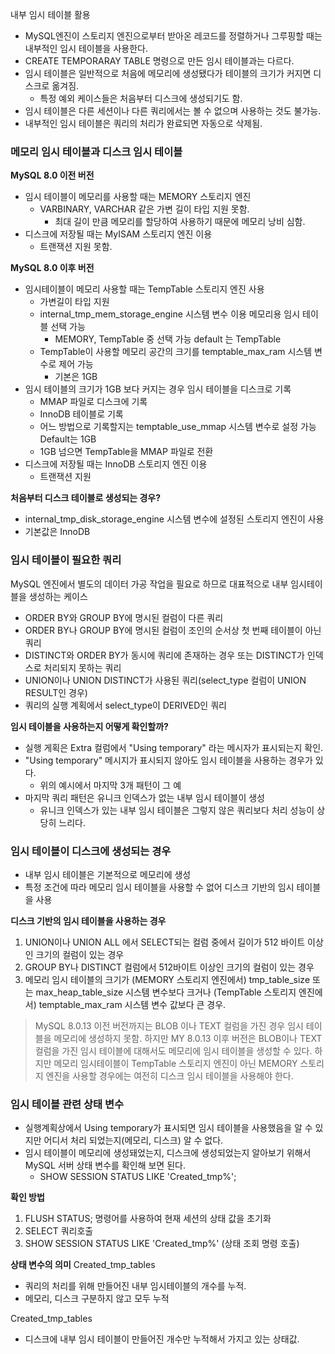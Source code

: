 내부 임시 테이블 활용

- MySQL엔진이 스토리지 엔진으로부터 받아온 레코드를 정렬하거나 그루핑할 때는 내부적인 임시 테이블을 사용한다.
- CREATE TEMPORARAY TABLE 명령으로 만든 임시 테이블과는 다르다.
- 임시 테이블은 일반적으로 처음에 메모리에 생성됐다가 테이블의 크기가 커지면 디스크로 옮겨짐.
    - 특정 예외 케이스들은 처음부터 디스크에 생성되기도 함.
- 임시 테이블은 다른 세션이나 다른 쿼리에서는 볼 수 없으며 사용하는 것도 불가능.
- 내부적인 임시 테이블은 쿼리의 처리가 완료되면 자동으로 삭제됨.


### 메모리 임시 테이블과 디스크 임시 테이블

**MySQL 8.0 이전 버전**
- 임시 테이블이 메모리를 사용할 때는 MEMORY 스토리지 엔진
    - VARBINARY, VARCHAR 같은 가변 길이 타입 지원 못함.
        - 최대 길이 만큼 메모리를 할당하여 사용하기 때문에 메모리 낭비 심함.
- 디스크에 저장될 때는 MyISAM 스토리지 엔진 이용
    - 트랜잭션 지원 못함.


**MySQL 8.0 이후 버전**
- 임시테이블이 메모리 사용할 때는 TempTable 스토리지 엔진 사용
    - 가변길이 타입 지원
    - internal_tmp_mem_storage_engine 시스템 변수 이용 메모리용 임시 테이블 선택 가능
        - MEMORY, TempTable 중 선택 가능 default 는 TempTable
    - TempTable이 사용할 메모리 공간의 크기를 temptable_max_ram 시스템 변수로 제어 가능
        - 기본은 1GB
- 임시 테이블의 크기가 1GB 보다 커지는 경우 임시 테이블을 디스크로 기록
    - MMAP 파일로 디스크에 기록
    - InnoDB 테이블로 기록
    - 어느 방법으로 기록할지는 temptable_use_mmap 시스템 변수로 설정 가능 Default는 1GB
    - 1GB 넘으면 TempTable을 MMAP 파일로 전환
- 디스크에 저장될 때는 InnoDB 스토리지 엔진 이용
    - 트랜잭션 지원

**처음부터 디스크 테이블로 생성되는 경우?**
- internal_tmp_disk_storage_engine 시스템 변수에 설정된 스토리지 엔진이 사용
- 기본값은 InnoDB


### 임시 테이블이 필요한 쿼리
MySQL 엔진에서 별도의 데이터 가공 작업을 필요로 하므로 대표적으로 내부 임시테이블을 생성하는 케이스
- ORDER BY와 GROUP BY에 명시된 컬럼이 다른 쿼리
- ORDER BY나 GROUP BY에 명시된 컬럼이 조인의 순서상 첫 번째 테이블이 아닌 쿼리
- DISTINCT와 ORDER BY가 동시에 쿼리에 존재하는 경우 또는 DISTINCT가 인덱스로 처리되지 못하는 쿼리
- UNION이나 UNION DISTINCT가 사용된 쿼리(select_type 컬럼이 UNION RESULT인 경우)
- 쿼리의 실행 계획에서 select_type이 DERIVED인 쿼리

**임시 테이블을 사용하는지 어떻게 확인할까?**
- 실행 게획은 Extra 컬럼에서 "Using temporary" 라는 메시자가 표시되는지 확인.
- "Using temporary" 메시지가 표시되지 않아도 임시 테이블을 사용하는 경우가 있다.
    - 위의 예시에서 마지막 3개 패턴이 그 예
- 마지막 쿼리 패턴은 유니크 인덱스가 없는 내부 임시 테이블이 생성
    - 유니크 인덱스가 있는 내부 임시 테이블은 그렇지 않은 쿼리보다 처리 성능이 상당히 느리다.

  

### 임시 테이블이 디스크에 생성되는 경우
- 내부 임시 테이블은 기본적으로 메모리에 생성
- 특정 조건에 따라 메모리 임시 테이블을 사용할 수 없어 디스크 기반의 임시 테이블을 사용

**디스크 기반의 임시 테이블을 사용하는 경우**
1. UNION이나 UNION ALL 에서 SELECT되는 컬럼 중에서 길이가 512 바이트 이상인 크기의 컬럼이 있는 경우
2. GROUP  BY나 DISTINCT 컬럼에서 512바이트 이상인 크기의 컬럼이 있는 경우
3. 메모리 임시 테이블의 크기가 (MEMORY 스토리지 엔진에서) tmp_table_size 또는 max_heap_table_size 시스템 변수보다 크거나 (TempTable 스토리지 엔진에서) temptable_max_ram 시스템 변수 값보다 큰 경우.

> MySQL 8.0.13 이전 버전까지는 BLOB 이나 TEXT 컬럼을 가진 경우 임시 테이블을 메모리에 생성하지 못함.
>하지만 MY 8.0.13 이후 버전은 BLOB이나 TEXT 컬럼을 가진 임시 테이블에 대해서도 메모리에 임시 테이블을 생성할 수 있다.
>하지만 메모리 임시테이블이 TempTable 스토리지 엔진이 아닌 MEMORY 스토리지 엔진을 사용할 경우에는 여전히 디스크 임시 테이블을 사용해야 한다.


### 임시 테이블 관련 상태 변수

- 실행계획상에서 Using temporary가 표시되면 임시 테이블을 사용했음을 알 수 있지만 어디서 처리 되었는지(메모리, 디스크) 알 수 없다.
- 임시 테이블이 메모리에 생성돼었는지, 디스크에 생성되었는지 알아보기 위해서 MySQL 서버 상태 변수를 확인해 보면 된다.
  - SHOW SESSION STATUS LIKE 'Created_tmp%';

**확인 방법**
1. FLUSH STATUS; 명령어를 사용하여 현재 세션의 상태 값을 초기화
2. SELECT 쿼리호출
3. SHOW SESSION STATUS LIKE 'Created_tmp%' (상태 조회 명령 호출)

**상태 변수의 의미**
Created_tmp_tables
- 쿼리의 처리를 위해 만들어진 내부 임시테이블의 개수를 누적.
- 메모리, 디스크 구분하지 않고 모두 누적

Created_tmp_tables
- 디스크에 내부 임시 테이블이 만들어진 개수만 누적해서 가지고 있는 상태값.